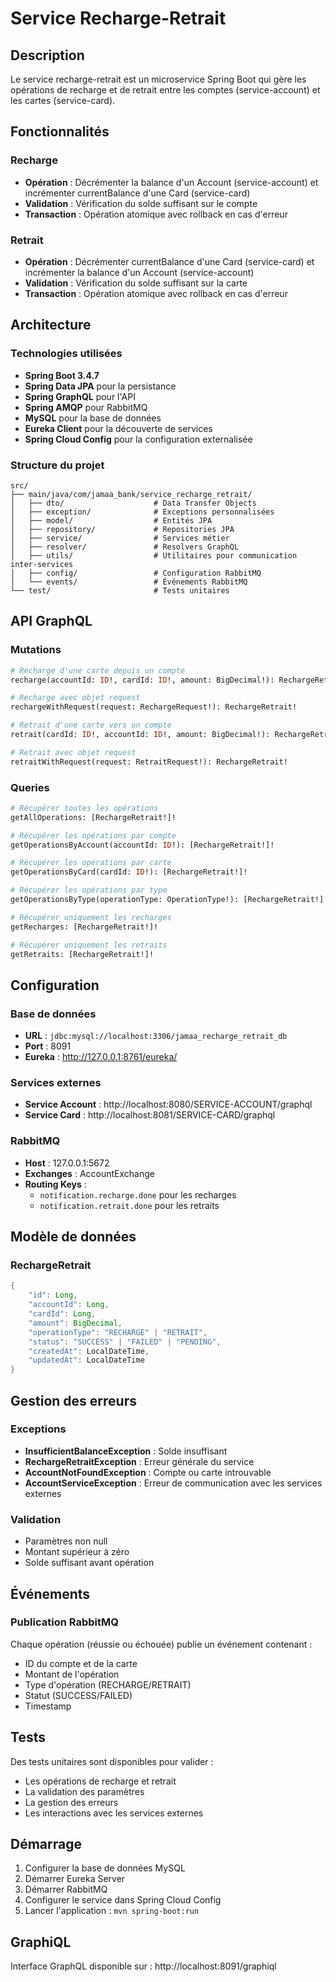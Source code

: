 # Service Recharge-Retrait

## Description
Le service recharge-retrait est un microservice Spring Boot qui gère les opérations de recharge et de retrait entre les comptes (service-account) et les cartes (service-card).

## Fonctionnalités

### Recharge
- **Opération** : Décrémenter la balance d'un Account (service-account) et incrémenter currentBalance d'une Card (service-card)
- **Validation** : Vérification du solde suffisant sur le compte
- **Transaction** : Opération atomique avec rollback en cas d'erreur

### Retrait
- **Opération** : Décrémenter currentBalance d'une Card (service-card) et incrémenter la balance d'un Account (service-account)
- **Validation** : Vérification du solde suffisant sur la carte
- **Transaction** : Opération atomique avec rollback en cas d'erreur

## Architecture

### Technologies utilisées
- **Spring Boot 3.4.7**
- **Spring Data JPA** pour la persistance
- **Spring GraphQL** pour l'API
- **Spring AMQP** pour RabbitMQ
- **MySQL** pour la base de données
- **Eureka Client** pour la découverte de services
- **Spring Cloud Config** pour la configuration externalisée

### Structure du projet
```
src/
├── main/java/com/jamaa_bank/service_recharge_retrait/
│   ├── dto/                    # Data Transfer Objects
│   ├── exception/              # Exceptions personnalisées
│   ├── model/                  # Entités JPA
│   ├── repository/             # Repositories JPA
│   ├── service/                # Services métier
│   ├── resolver/               # Resolvers GraphQL
│   ├── utils/                  # Utilitaires pour communication inter-services
│   ├── config/                 # Configuration RabbitMQ
│   └── events/                 # Événements RabbitMQ
└── test/                       # Tests unitaires
```

## API GraphQL

### Mutations
```graphql
# Recharge d'une carte depuis un compte
recharge(accountId: ID!, cardId: ID!, amount: BigDecimal!): RechargeRetrait!

# Recharge avec objet request
rechargeWithRequest(request: RechargeRequest!): RechargeRetrait!

# Retrait d'une carte vers un compte
retrait(cardId: ID!, accountId: ID!, amount: BigDecimal!): RechargeRetrait!

# Retrait avec objet request
retraitWithRequest(request: RetraitRequest!): RechargeRetrait!
```

### Queries
```graphql
# Récupérer toutes les opérations
getAllOperations: [RechargeRetrait!]!

# Récupérer les opérations par compte
getOperationsByAccount(accountId: ID!): [RechargeRetrait!]!

# Récupérer les opérations par carte
getOperationsByCard(cardId: ID!): [RechargeRetrait!]!

# Récupérer les opérations par type
getOperationsByType(operationType: OperationType!): [RechargeRetrait!]!

# Récupérer uniquement les recharges
getRecharges: [RechargeRetrait!]!

# Récupérer uniquement les retraits
getRetraits: [RechargeRetrait!]!
```

## Configuration

### Base de données
- **URL** : `jdbc:mysql://localhost:3306/jamaa_recharge_retrait_db`
- **Port** : 8091
- **Eureka** : http://127.0.0.1:8761/eureka/

### Services externes
- **Service Account** : http://localhost:8080/SERVICE-ACCOUNT/graphql
- **Service Card** : http://localhost:8081/SERVICE-CARD/graphql

### RabbitMQ
- **Host** : 127.0.0.1:5672
- **Exchanges** : AccountExchange
- **Routing Keys** :
  - `notification.recharge.done` pour les recharges
  - `notification.retrait.done` pour les retraits

## Modèle de données

### RechargeRetrait
```java
{
    "id": Long,
    "accountId": Long,
    "cardId": Long,
    "amount": BigDecimal,
    "operationType": "RECHARGE" | "RETRAIT",
    "status": "SUCCESS" | "FAILED" | "PENDING",
    "createdAt": LocalDateTime,
    "updatedAt": LocalDateTime
}
```

## Gestion des erreurs

### Exceptions
- **InsufficientBalanceException** : Solde insuffisant
- **RechargeRetraitException** : Erreur générale du service
- **AccountNotFoundException** : Compte ou carte introuvable
- **AccountServiceException** : Erreur de communication avec les services externes

### Validation
- Paramètres non null
- Montant supérieur à zéro
- Solde suffisant avant opération

## Événements

### Publication RabbitMQ
Chaque opération (réussie ou échouée) publie un événement contenant :
- ID du compte et de la carte
- Montant de l'opération
- Type d'opération (RECHARGE/RETRAIT)
- Statut (SUCCESS/FAILED)
- Timestamp

## Tests
Des tests unitaires sont disponibles pour valider :
- Les opérations de recharge et retrait
- La validation des paramètres
- La gestion des erreurs
- Les interactions avec les services externes

## Démarrage
1. Configurer la base de données MySQL
2. Démarrer Eureka Server
3. Démarrer RabbitMQ
4. Configurer le service dans Spring Cloud Config
5. Lancer l'application : `mvn spring-boot:run`

## GraphiQL
Interface GraphQL disponible sur : http://localhost:8091/graphiql
